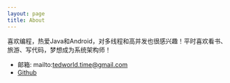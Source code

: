 ```yaml
---
layout: page
title: About
---
```


喜欢编程，热爱Java和Android，对多线程和高并发也很感兴趣！平时喜欢看书、旅游、写代码，梦想成为系统架构师！

+ 邮箱: mailto:tedworld.time@gmail.com
+ [Github](http://github.com/TedYin)